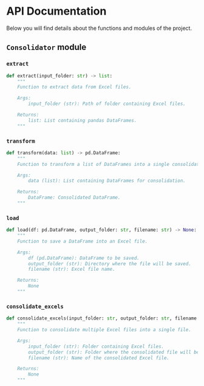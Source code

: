 # API Documentation

Below you will find details about the functions and modules of the project.

## `Consolidator` module

### `extract`

```python
def extract(input_folder: str) -> list:
    """
    Function to extract data from Excel files.

    Args:
        input_folder (str): Path of folder containing Excel files.

    Returns:
        list: List containing pandas DataFrames.
    """
```

### `transform`

```python
def transform(data: list) -> pd.DataFrame:
    """
    Function to transform a list of DataFrames into a single consolidated DataFrame.

    Args:
        data (list): List containing DataFrames for consolidation.

    Returns:
        DataFrame: Consolidated DataFrame.
    """
```

### `load`

```python
def load(df: pd.DataFrame, output_folder: str, filename: str) -> None:
    """
    Function to save a DataFrame into an Excel file.

    Args:
        df (pd.DataFrame): DataFrame to be saved.
        output_folder (str): Directory where the file will be saved.
        filename (str): Excel file name.

    Returns:
        None
    """
```

### `consolidate_excels`

```python
def consolidate_excels(input_folder: str, output_folder: str, filename: str) -> None:
    """
    Function to consolidate multiple Excel files into a single file.

    Args:
        input_folder (str): Folder containing Excel files.
        output_folder (str): Folder where the consolidated file will be saved.
        filename (str): Name of the consolidated Excel file.

    Returns:
        None
    """
```